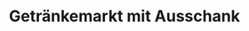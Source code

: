 ---
title: "Getränkemarkt mit Ausschank"
url: /straubing/getraenkemarkt-mit-ausschank/
shop: Getränke
---